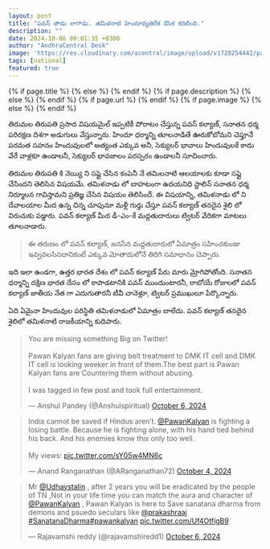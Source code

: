 ```yaml
---
layout: post
title: "పవన్ తాడు లాగాడు. తమిళనాటి హిందూవ్యతిరేక డొంక కదిలింది."
description: ""
date: 2024-10-06 00:01:35 +0300
author: "AndhraCentral Desk"
image: 'https://res.cloudinary.com/acentral/image/upload/v1728254442/pawank/pawantamilnadu_lk4hsc.jpg'
tags: [national]
featured: true
---
```


<meta content="{{ site.title }}" property="og:site_name">
{% if page.title %}
  <meta content="{{ page.title }}" property="og:title">
{% else %}
  <meta content="{{ site.title }}" property="og:title">
{% endif %}
{% if page.description %}
  <meta content="{{ page.description }}" property="og:description">
{% else %}
  <meta content="{{ site.description }}" property="og:description">
{% endif %}
{% if page.url %}
  <meta content="{{ site.url }}{{ page.url }}" property="og:url">
{% endif %}
{% if page.image %}
  <meta content="https://res.cloudinary.com/acentral/image/upload/v1728254442/pawank/pawantamilnadu_lk4hsc.jpg" property="og:image">
{% else %}
  <meta content="{{ site.url }}/images/og.png" property="og:image">
{% endif %}

తిరుమల తిరుపతి ప్రసాద విషయమైల్ ఇప్పటికీ పోరాటం చేస్తున్న పవన్ కల్యాణ్, సనాతన ధర్మ పరిరక్షణ దిశగా అడుగులు వేస్తున్నారు. హిందూ ధర్మాన్ని తూలనాడితే ఊరుకోబోమని చెప్తూనే పరమత సహనం హిందువులలో అత్యంత ఎక్కువ అనీ, సెక్యులర్ భావాలు హిందువులకే కాదు వేరే వాళ్లకూ ఉండాలనీ, సెక్యులర్ భావజాలం పరస్పరం ఉండాలనీ సూచించారు.

తిరుమల తిరుపతి కి నెయ్యి ని సప్లై చేసిన కంపెనీ నే తమిలనాటి ఆలయాలకు కూడా  సప్లై చేసిందని తెలిసిన విషయమే. తమిళనాడు లో బాహటంగా ఉదయనిధి స్టాలిన్ సనాతన ధర్మ నిర్మూలన గావిస్తామని ప్రతిజ్ఞ చేసిన విషయం తెలిసిందే. ఈ విషయాన్ని, తమిళనాడు లో ని దేవాలయాల మీద ఉన్న చిన్న చూపునూ మళ్లీ గుర్తు చేస్తూ పవన్ కల్యాణ్ తనదైన శైలి లో విరుచుకు పడ్డారు. పవన్ కల్యాణ్ మీద డీ-ఎం-కే మద్దతుదారులు ట్విటర్ వేదికగా మాటలు తూలనాడారు. 

> ఈ తరుణం లో పవన్ కల్యాణ్, జనసేన మద్దతుదారులో ఏమాత్రం సహించకుండా ఇవ్వవలసినదానికంటే ఎక్కువ మోతాదులోనే తిరిగి సమాధానం చెప్పారు. 

ఇది ఇలా ఉండగా, ఉత్తర భారత దేశం లో పవన్ కల్యాణ్ పేరు మారు మ్రోగిపోతోంది. సనాతన ధర్మాన్ని దక్షిణ భారత దేసం లో కాపాడటానికి పవన్ ముందుంటారనీ, రాబోయే రోజులలో పవన్ కల్యాణ్ జాతీయ నేత గా ఎదుగుతారనీ టీవీ చానెళ్లూ, ట్విటర్ ప్రముఖులూ పేర్కొన్నారు.

ఏది ఏమైనా హిందువుల పరిస్థితి తమిళనాడులో ఏమాత్రం బాలేదు. పవన్ కల్యాణ్ తనదైన శైలిలో తమిళనాటి రాజకీయాన్ని కుదిపారు. 

<blockquote class="twitter-tweet"><p lang="en" dir="ltr">You are missing something Big on Twitter!<br><br>Pawan Kalyan fans are giving belt treatment to DMK IT cell and DMK IT cell is looking weeker in front of them.The best part is Pawan Kalyan fans are Countering them without abusing.<br><br>I was tagged in few post and took full entertainment.</p>&mdash; Anshul Pandey (@Anshulspiritual) <a href="https://twitter.com/Anshulspiritual/status/1842864936315425116?ref_src=twsrc%5Etfw">October 6, 2024</a></blockquote> <script async src="https://platform.twitter.com/widgets.js" charset="utf-8"></script>

<blockquote class="twitter-tweet"><p lang="en" dir="ltr">India cannot be saved if Hindus aren’t. <a href="https://twitter.com/PawanKalyan?ref_src=twsrc%5Etfw">@PawanKalyan</a> is fighting a losing battle. Because he is fighting alone, with his hand tied behind his back. And his enemies know this only too well.<br><br>My views: <a href="https://t.co/sY05w4MN6c">pic.twitter.com/sY05w4MN6c</a></p>&mdash; Anand Ranganathan (@ARanganathan72) <a href="https://twitter.com/ARanganathan72/status/1842253610387980379?ref_src=twsrc%5Etfw">October 4, 2024</a></blockquote> <script async src="https://platform.twitter.com/widgets.js" charset="utf-8"></script>

<blockquote class="twitter-tweet"><p lang="en" dir="ltr">Mr <a href="https://twitter.com/Udhaystalin?ref_src=twsrc%5Etfw">@Udhaystalin</a> , after 2 years you will be eradicated by the people of TN ,Not in your life time you can match the aura and character of <a href="https://twitter.com/PawanKalyan?ref_src=twsrc%5Etfw">@PawanKalyan</a> , Pawan Kalyan is here to Save sanatana dharma from demons and psuedo seculars like <a href="https://twitter.com/prakashraaj?ref_src=twsrc%5Etfw">@prakashraaj</a> <a href="https://twitter.com/hashtag/SanatanaDharma?src=hash&amp;ref_src=twsrc%5Etfw">#SanatanaDharma</a><a href="https://twitter.com/hashtag/pawankalyan?src=hash&amp;ref_src=twsrc%5Etfw">#pawankalyan</a> <a href="https://t.co/Uf4OtfigB9">pic.twitter.com/Uf4OtfigB9</a></p>&mdash; Rajavamshi reddy (@rajavamshiredd1) <a href="https://twitter.com/rajavamshiredd1/status/1842841431574241423?ref_src=twsrc%5Etfw">October 6, 2024</a></blockquote> <script async src="https://platform.twitter.com/widgets.js" charset="utf-8"></script>